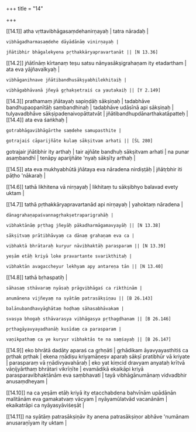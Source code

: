 +++
title = "14"

+++

[[14.1]] atha vṛttavibhāgasaṃdehanirṇayaḥ | tatra nāradaḥ |

	vibhāgadharmasaṃdehe dāyādānāṃ vinirṇayaḥ |

	jñātibhir bhāgalekyena pṛthakkāryapravartanāt || [N 13.36]

[[14.2]] jñātīnāṃ kīrtanaṃ teṣu satsu nānyasākṣigrahaṇam ity etadartham | ata eva yājñavalkyaḥ |

	vibhāganihnave jñātibandhusākṣyabhilekhitaiḥ |

	vibhāgabhāvanā jñeyā gṛhakṣetraiś ca yautakaiḥ || [Y 2.149]

[[14.3]] prathamaṃ jñātayaḥ sapiṇḍāḥ sākṣiṇaḥ | tadabhāve bandhupaopanītāḥ saṃbandhinaḥ | tadabhāve udāsīnā api sākṣiṇaḥ | tulyavadbhāve sākṣipadenaivopāttatvāt | jñātibandhupdānarthakatāpatteḥ | [[14.4]] ata eva śaṅkhaḥ |

	gotrabhāgavibhāgārthe saṃdehe samupasthite |

	gotrajaiś cāparijñāte kulaṃ sākṣitvam arhati || [ŚL 280]

gotrajair jñātibhir ity arthaḥ | tair ajñāte bandhuḥ sākṣitvam arhati | na punar asaṃbandhī | tenāpy aparijñāte 'nyaḥ sākṣīty arthaḥ |

[[14.5]] ata eva mukhyabhūtā jñātaya eva nāradena nirdiṣṭāḥ | jñātṛbhir iti pāṭho 'nākaraḥ |

[[14.6]] tathā likhitena vā nirṇayaḥ | likhitaṃ tu sākṣibhyo balavad evety uktam |

[[14.7]] tathā pṛthakkāryapravartanād api nirṇayaḥ | yahoktaṃ nāradena |

	dānagrahaṇapaśvannagṛhakṣetraparigrahāḥ |

	vibhaktānāṃ pṛthag jñeyāḥ pākadharmāgamavyayāḥ || [N 13.38]

	sākṣitvaṃ prātibhāvyaṃ ca dānaṃ grahaṇam eva ca |

	vibhaktā bhrātaraḥ kuryur nāvibhaktāḥ parasparam || [N 13.39]

	yeṣām etāḥ kriyā loke pravartante svarikthitaḥ |

	vibhaktān avagaccheyur lekhyam apy antareṇa tān || [N 13.40]

[[14.8]] tathā bṛhaspatiḥ |

	sāhasaṃ sthāvaraṃ nyāsaḥ prāgvibhāgaś ca rikthinām |

	anumānena vijñeyaṃ na syātāṃ patrasākṣiṇau || [B 26.143]

	balānubandhavyāghātaṃ hoḍhaṃ sāhasabhāvakam |

	svasya bhogaḥ sthāvarasya vibhāgasya pṛthagdhanam || [B 26.146]

	pṛthagāyavyayadhanāḥ kusīdaṃ ca parasparam |

	vaṇikpathaṃ ca ye kuryur vibhaktās te na saṃśayaḥ || [B 26.147]

[[14.9]] eko bhrātā dadāty aparaś ca gṛhṇāti | gṛhādikam āyavyayasthitiś ca pṛthak pṛthak | ekena ṛṇādiṣu kriyamāṇeṣv aparaḥ sākṣī pratibhūr vā kriyate | parasparaṃ vā ṛṇādivyavahāraḥ | eko yat kiṃcid dravyam anyataḥ krītvā vāṇijyārthaṃ bhrātari vikrīṇīte | evamādikā ekaikāpi kriyā parasparavibhaktānām eva saṃbhavati | tayā vibhāgānumānaṃ vidvadbhir anusaṃdheyam |

[[14.10]] na ca yeṣām etāḥ kriyā ity etacchabdena bahvīnām upādānān malitānām eva gamakatvaṃ vācyam | nyāyamūlatvād vacanānām | ekaikatrāpi ca nyāyasyāviśeṣāt |

[[14.11]] na syātāṃ patrasākṣiṇāv ity anena patrasākṣiṇor abhāve 'numānam anusaraṇīyam ity uktam |

